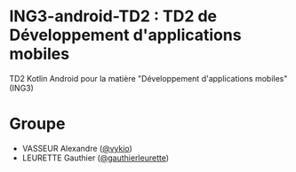 # ING3-android-TD2 : TD2 de Développement d'applications mobiles

TD2 Kotlin Android pour la matière "Développement d'applications mobiles" (ING3)

# Groupe

- VASSEUR Alexandre ([@vykio](https://www.github.com/vykio))
- LEURETTE Gauthier ([@gauthierleurette](https://www.github.com/gauthierleurette))
